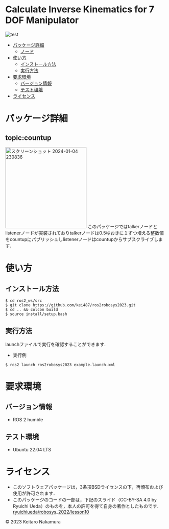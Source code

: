 # Calculate Inverse Kinematics for 7 DOF Manipulator
![test](https://github.com/kei487/ros2robosys2023/tree/submission/actions/workflows/test.yml/badge.svg)

* [パッケージ詳細](#パッケージ詳細)
  * [ノード](#calculaterノード)
* [使い方](#使い方)
  * [インストール方法](#インストール方法)
  * [実行方法](#コードの実行方法)
* [要求環境](#要求環境)
  * [バージョン情報](#バージョン情報)
  * [テスト環境](#テスト環境)
* [ライセンス](#ライセンス)


# パッケージ詳細
## topic:countup
<img width="254" alt="スクリーンショット 2024-01-04 230836" src="https://github.com/kei487/ros2robosys2023/assets/79034190/1c25f194-52d2-446f-bd71-82cb47aefbf9">  
このパッケージではtalkerノードとlistenerノードが実装されておりtalkerノードは0.5秒おきに１ずつ増える整数値をcountupにパブリッシュしlistenerノードはcountupからサブスクライブします.

# 使い方
## インストール方法
```
$ cd ros2_ws/src
$ git clone https://github.com/kei487/ros2robosys2023.git
$ cd .. && colcon build
$ source install/setup.bash
```

## 実行方法
 launchファイルで実行を確認することができます.
* 実行例
```
$ ros2 launch ros2robosys2023 example.launch.xml 
```

# 要求環境
## バージョン情報
* ROS 2 humble
## テスト環境
* Ubuntu 22.04 LTS

# ライセンス
* このソフトウェアパッケージは，3条項BSDライセンスの下，再頒布および使用が許可されます．
* このパッケージのコードの一部は，下記のスライド（CC-BY-SA 4.0 by Ryuichi Ueda）のものを，本人の許可を得て自身の著作としたものです．
   [ryuichiueda/robosys_2022/lesson10](https://ryuichiueda.github.io/my_slides/robosys_2022/lesson10.html#/)
 
 © 2023 Keitaro Nakamura 

